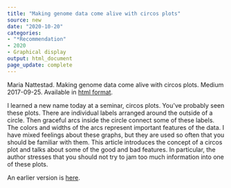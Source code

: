 ```yaml
---
title: "Making genome data come alive with circos plots"
source: new
date: "2020-10-20"
categories:
- "*Recommendation"
- 2020
- Graphical display
output: html_document
page_update: complete
---
```


Maria Nattestad. Making genome data come alive with circos plots. Medium 2017-09-25. Available in [html format](https://medium.com/@Marianattestad/a-treatise-on-making-circos-plots-from-genomic-data-7ff496849e0).

<!---more--->

I learned a new name today at a seminar, circos plots. You've probably seen these plots. There are individual labels arranged around the outside of a circle. Then graceful arcs inside the circle connect some of these labels. The colors and widths of the arcs represent important features of the data. I have mixed feelings about these graphs, but they are used so often that you should be familiar with them. This article introduces the concept of a circos plot and talks about some of the good and bad features. In particular, the author stresses that you should not try to jam too much information into one of these plots.

An earlier version is [here][sim2].
 
[sim2]: http://new.pmean.com/circos-plots/
